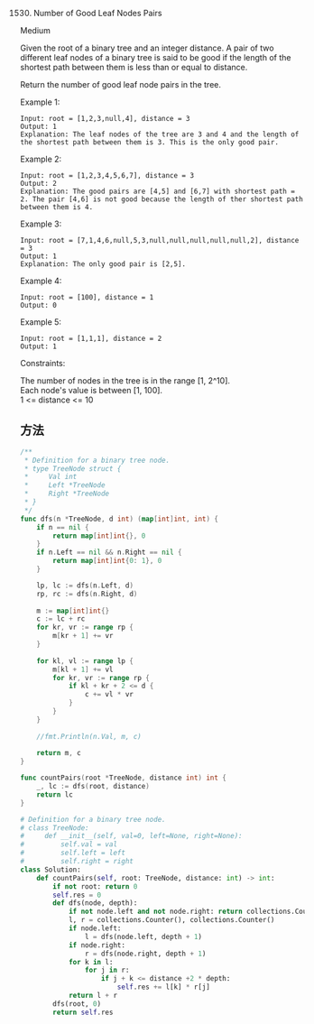 1530. Number of Good Leaf Nodes Pairs


Medium


Given the root of a binary tree and an integer distance. A pair of two different leaf nodes of a binary tree is said to be good if the length of the shortest path between them is less than or equal to distance.

Return the number of good leaf node pairs in the tree.

 

Example 1:


```
Input: root = [1,2,3,null,4], distance = 3
Output: 1
Explanation: The leaf nodes of the tree are 3 and 4 and the length of the shortest path between them is 3. This is the only good pair.
```

Example 2:


```
Input: root = [1,2,3,4,5,6,7], distance = 3
Output: 2
Explanation: The good pairs are [4,5] and [6,7] with shortest path = 2. The pair [4,6] is not good because the length of ther shortest path between them is 4.
```

Example 3:

```
Input: root = [7,1,4,6,null,5,3,null,null,null,null,null,2], distance = 3
Output: 1
Explanation: The only good pair is [2,5].
```

Example 4:

```
Input: root = [100], distance = 1
Output: 0
```

Example 5:

```
Input: root = [1,1,1], distance = 2
Output: 1
```
 

Constraints:

The number of nodes in the tree is in the range [1, 2^10].  
Each node's value is between [1, 100].  
1 <= distance <= 10


## 方法

```go
/**
 * Definition for a binary tree node.
 * type TreeNode struct {
 *     Val int
 *     Left *TreeNode
 *     Right *TreeNode
 * }
 */
func dfs(n *TreeNode, d int) (map[int]int, int) {
    if n == nil {
        return map[int]int{}, 0
    }
    if n.Left == nil && n.Right == nil {
        return map[int]int{0: 1}, 0
    }

    lp, lc := dfs(n.Left, d)
    rp, rc := dfs(n.Right, d)
    
    m := map[int]int{}
    c := lc + rc 
    for kr, vr := range rp {
        m[kr + 1] += vr
    }
    
    for kl, vl := range lp {
        m[kl + 1] += vl
        for kr, vr := range rp {
            if kl + kr + 2 <= d {
                c += vl * vr
            }    
        }    
    }
    
    //fmt.Println(n.Val, m, c)
    
    return m, c
}

func countPairs(root *TreeNode, distance int) int {
    _, lc := dfs(root, distance)
    return lc
}

```

```python
# Definition for a binary tree node.
# class TreeNode:
#     def __init__(self, val=0, left=None, right=None):
#         self.val = val
#         self.left = left
#         self.right = right
class Solution:
    def countPairs(self, root: TreeNode, distance: int) -> int:
        if not root: return 0
        self.res = 0
        def dfs(node, depth):
            if not node.left and not node.right: return collections.Counter([depth])
            l, r = collections.Counter(), collections.Counter()
            if node.left:
                l = dfs(node.left, depth + 1)
            if node.right:
                r = dfs(node.right, depth + 1)
            for k in l:
                for j in r:
                    if j + k <= distance +2 * depth:
                        self.res += l[k] * r[j]
            return l + r
        dfs(root, 0)
        return self.res
```